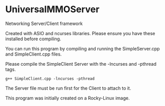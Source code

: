# UniversalMMOServer

Networking Server/Client framework

Created with ASIO and ncurses libraries. Please ensure you have these installed before compiling.

You can run this program by compiling and running the SimpleServer.cpp and SimpleClient.cpp files.

Please compile the SimpleClient Server with the -lncurses and -pthread tags.

```
g++ SimpleClient.cpp -lncurses -pthread
```
The Server file must be run first for the Client to attach to it.

This program was initially created on a Rocky-Linux image.
